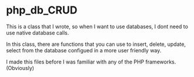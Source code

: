 php_db_CRUD
===========

This is a class that I wrote, so when I want to use databases, I dont need to use native database calls.

In this class, there are functions that you can use to insert, delete, update, select from the database configued in a more user friendly way.


I made this files before I was familiar with any of the PHP frameworks. (Obviously)
